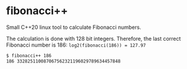 # fibonacci++

Small C++20 linux tool to calculate Fibonacci numbers.

The calculation is done with 128 bit integers. Therefore, the last correct Fibonacci number is 186: `log2(fibonacci(186)) = 127.97`

```bash
$ fibonacci++ 186
186	332825110087067562321196029789634457848
```

